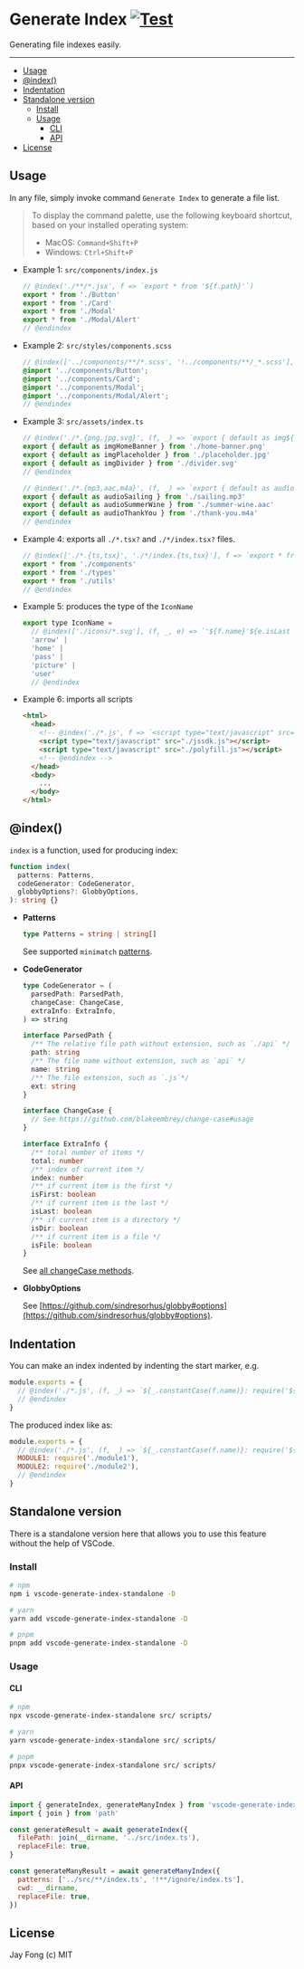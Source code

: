 # Generate Index [![Test](https://github.com/fjc0k/vscode-generate-index/actions/workflows/test.yml/badge.svg)](https://github.com/fjc0k/vscode-generate-index/actions/workflows/test.yml)

Generating file indexes easily.

---

<!-- TOC depthFrom:2 -->

- [Usage](#usage)
- [@index()](#index)
- [Indentation](#indentation)
- [Standalone version](#standalone-version)
  - [Install](#install)
  - [Usage](#usage-1)
    - [CLI](#cli)
    - [API](#api)
- [License](#license)

<!-- /TOC -->

## Usage

In any file, simply invoke command `Generate Index` to generate a file list.

> To display the command palette, use the following keyboard shortcut, based on your installed operating system:
>
> - MacOS: `Command+Shift+P`
> - Windows: `Ctrl+Shift+P`

- Example 1: `src/components/index.js`

  ```js
  // @index('./**/*.jsx', f => `export * from '${f.path}'`)
  export * from './Button'
  export * from './Card'
  export * from './Modal'
  export * from './Modal/Alert'
  // @endindex
  ```

- Example 2: `src/styles/components.scss`

  ```scss
  // @index(['../components/**/*.scss', '!../components/**/_*.scss'], f => `@import '${f.path}';`)
  @import '../components/Button';
  @import '../components/Card';
  @import '../components/Modal';
  @import '../components/Modal/Alert';
  // @endindex
  ```

- Example 3: `src/assets/index.ts`

  ```js
  // @index('./*.{png,jpg,svg}', (f, _) => `export { default as img${_.pascalCase(f.name)} } from '${f.path}${f.ext}'`)
  export { default as imgHomeBanner } from './home-banner.png'
  export { default as imgPlaceholder } from './placeholder.jpg'
  export { default as imgDivider } from './divider.svg'
  // @endindex

  // @index('./*.{mp3,aac,m4a}', (f, _) => `export { default as audio${_.pascalCase(f.name)} } from '${f.path}${f.ext}'`)
  export { default as audioSailing } from './sailing.mp3'
  export { default as audioSummerWine } from './summer-wine.aac'
  export { default as audioThankYou } from './thank-you.m4a'
  // @endindex
  ```

- Example 4: exports all `./*.tsx?` and `./*/index.tsx?` files.

  ```js
  // @index(['./*.{ts,tsx}', './*/index.{ts,tsx}'], f => `export * from '${f.path.replace(/\/index$/, '')}'`)
  export * from './components'
  export * from './types'
  export * from './utils'
  // @endindex
  ```

- Example 5: produces the type of the `IconName`

  <!-- prettier-ignore -->
  ```js
  export type IconName =
    // @index(['./icons/*.svg'], (f, _, e) => `'${f.name}'${e.isLast ? '' : ' |'}`)
    'arrow' |
    'home' |
    'pass' |
    'picture' |
    'user'
    // @endindex
  ```

- Example 6: imports all scripts

  <!-- prettier-ignore -->
  ```html
  <html>
    <head>
      <!-- @index('./*.js', f => `<script type="text/javascript" src="${f.path}${f.ext}"></script>`) -->
      <script type="text/javascript" src="./jssdk.js"></script>
      <script type="text/javascript" src="./polyfill.js"></script>
      <!-- @endindex -->
    </head>
    <body>
      ...
    </body>
  </html>
  ```

## @index()

`index` is a function, used for producing index:

```ts
function index(
  patterns: Patterns,
  codeGenerator: CodeGenerator,
  globbyOptions?: GlobbyOptions,
): string {}
```

- **Patterns**

  ```ts
  type Patterns = string | string[]
  ```

  See supported `minimatch` [patterns](https://github.com/isaacs/minimatch#usage).

- **CodeGenerator**

  ```ts
  type CodeGenerator = (
    parsedPath: ParsedPath,
    changeCase: ChangeCase,
    extraInfo: ExtraInfo,
  ) => string

  interface ParsedPath {
    /** The relative file path without extension, such as `./api` */
    path: string
    /** The file name without extension, such as `api` */
    name: string
    /** The file extension, such as `.js`*/
    ext: string
  }

  interface ChangeCase {
    // See https://github.com/blakeembrey/change-case#usage
  }

  interface ExtraInfo {
    /** total number of items */
    total: number
    /** index of current item */
    index: number
    /** if current item is the first */
    isFirst: boolean
    /** if current item is the last */
    isLast: boolean
    /** if current item is a directory */
    isDir: boolean
    /** if current item is a file */
    isFile: boolean
  }
  ```

  See [all changeCase methods](https://github.com/blakeembrey/change-case#usage).

- **GlobbyOptions**

  See [https://github.com/sindresorhus/globby#options](https://github.com/sindresorhus/globby#options).

## Indentation

You can make an index indented by indenting the start marker, e.g.

```js
module.exports = {
  // @index('./*.js', (f, _) => `${_.constantCase(f.name)}: require('${f.path}'),`)
  // @endindex
}
```

The produced index like as:

```js
module.exports = {
  // @index('./*.js', (f, _) => `${_.constantCase(f.name)}: require('${f.path}'),`)
  MODULE1: require('./module1'),
  MODULE2: require('./module2'),
  // @endindex
}
```

## Standalone version

There is a standalone version here that allows you to use this feature without the help of VSCode.

### Install

```bash
# npm
npm i vscode-generate-index-standalone -D

# yarn
yarn add vscode-generate-index-standalone -D

# pnpm
pnpm add vscode-generate-index-standalone -D
```

### Usage

#### CLI

```bash
# npm
npx vscode-generate-index-standalone src/ scripts/

# yarn
yarn vscode-generate-index-standalone src/ scripts/

# pnpm
pnpx vscode-generate-index-standalone src/ scripts/
```

#### API

```js
import { generateIndex, generateManyIndex } from 'vscode-generate-index-standalone'
import { join } from 'path'

const generateResult = await generateIndex({
  filePath: join(__dirname, '../src/index.ts'),
  replaceFile: true,
}

const generateManyResult = await generateManyIndex({
  patterns: ['../src/**/index.ts', '!**/ignore/index.ts'],
  cwd: __dirname,
  replaceFile: true,
})
```

## License

Jay Fong (c) MIT
